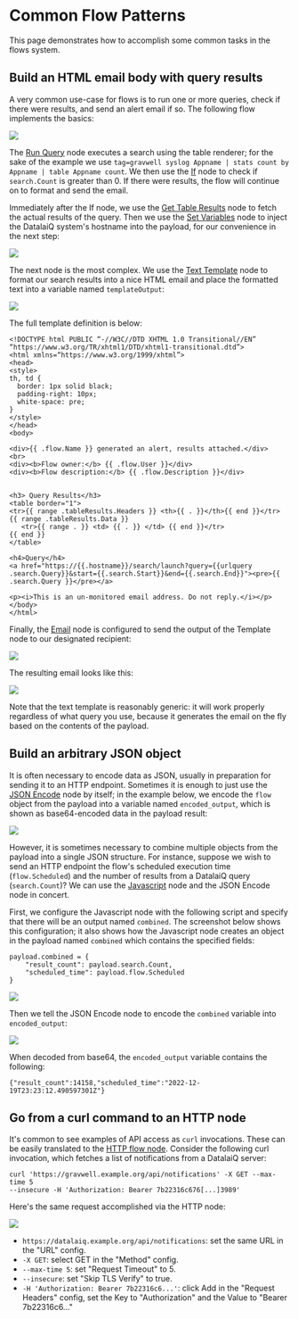 # Common Flow Patterns

This page demonstrates how to accomplish some common tasks in the flows system.

## Build an HTML email body with query results

A very common use-case for flows is to run one or more queries, check if there were results, and send an alert email if so. The following flow implements the basics:

![](email1.png)

The [Run Query](/flows/nodes/runquery) node executes a search using the table renderer; for the sake of the example we use `tag=gravwell syslog Appname | stats count by Appname | table Appname count`. We then use the [If](/flows/nodes/if) node to check if `search.Count` is greater than 0. If there were results, the flow will continue on to format and send the email.

Immediately after the If node, we use the [Get Table Results](/flows/nodes/gettableresults) node to fetch the actual results of the query. Then we use the [Set Variables](/flows/nodes/inject) node to inject the DatalaiQ system's hostname into the payload, for our convenience in the next step:

![](email2.png)

The next node is the most complex. We use the [Text Template](/flows/nodes/template) node to format our search results into a nice HTML email and place the formatted text into a variable named `templateOutput`:

![](email3.png)

The full template definition is below:

```
<!DOCTYPE html PUBLIC “-//W3C//DTD XHTML 1.0 Transitional//EN” “https://www.w3.org/TR/xhtml1/DTD/xhtml1-transitional.dtd”>
<html xmlns=“https://www.w3.org/1999/xhtml”>
<head>
<style>
th, td {
  border: 1px solid black;
  padding-right: 10px;
  white-space: pre;
}
</style>
</head>
<body>

<div>{{ .flow.Name }} generated an alert, results attached.</div>
<br>
<div><b>Flow owner:</b> {{ .flow.User }}</div>
<div><b>Flow description:</b> {{ .flow.Description }}</div>


<h3> Query Results</h3>
<table border="1">
<tr>{{ range .tableResults.Headers }} <th>{{ . }}</th>{{ end }}</tr>
{{ range .tableResults.Data }}
   <tr>{{ range . }} <td> {{ . }} </td> {{ end }}</tr>
{{ end }}
</table>

<h4>Query</h4>
<a href="https://{{.hostname}}/search/launch?query={{urlquery .search.Query}}&start={{.search.Start}}&end={{.search.End}}"><pre>{{ .search.Query }}</pre></a>

<p><i>This is an un-monitored email address. Do not reply.</i></p>
</body>
</html>
```

Finally, the [Email](/flows/nodes/email) node is configured to send the output of the Template node to our designated recipient:

![](email4.png)

The resulting email looks like this:

![](email5.png)

Note that the text template is reasonably generic: it will work properly regardless of what query you use, because it generates the email on the fly based on the contents of the payload.

## Build an arbitrary JSON object

It is often necessary to encode data as JSON, usually in preparation for sending it to an HTTP endpoint. Sometimes it is enough to just use the [JSON Encode](/flows/nodes/json) node by itself; in the example below, we encode the `flow` object from the payload into a variable named `encoded_output`, which is shown as base64-encoded data in the payload result:

![](json1.png)

However, it is sometimes necessary to combine multiple objects from the payload into a single JSON structure. For instance, suppose we wish to send an HTTP endpoint the flow's scheduled execution time (`flow.Scheduled`) and the number of results from a DatalaiQ query (`search.Count`)? We can use the [Javascript](/flows/nodes/javascript) node and the JSON Encode node in concert.

First, we configure the Javascript node with the following script and specify that there will be an output named `combined`. The screenshot below shows this configuration; it also shows how the Javascript node creates an object in the payload named `combined` which contains the specified fields:

```
payload.combined = {
    "result_count": payload.search.Count,
    "scheduled_time": payload.flow.Scheduled
}
```

![](json2.png)

Then we tell the JSON Encode node to encode the `combined` variable into `encoded_output`:

![](json3.png)

When decoded from base64, the `encoded_output` variable contains the following:

```
{"result_count":14158,"scheduled_time":"2022-12-19T23:23:12.490597301Z"}
```

## Go from a curl command to an HTTP node

It's common to see examples of API access as `curl` invocations. These can be easily translated to the [HTTP flow node](/flows/nodes/http). Consider the following curl invocation, which fetches a list of notifications from a DatalaiQ server:

```
curl 'https://gravwell.example.org/api/notifications' -X GET --max-time 5 
--insecure -H 'Authorization: Bearer 7b22316c676[...]3989'
```

Here's the same request accomplished via the HTTP node:

![](http1.png)

* `https://datalaiq.example.org/api/notifications`: set the same URL in the "URL" config.
* `-X GET`: select GET in the "Method" config.
* `--max-time 5`: set "Request Timeout" to 5.
* `--insecure`: set "Skip TLS Verify" to true.
* `-H 'Authorization: Bearer 7b22316c6...'`: click Add in the "Request Headers" config, set the Key to "Authorization" and the Value to "Bearer 7b22316c6..."
